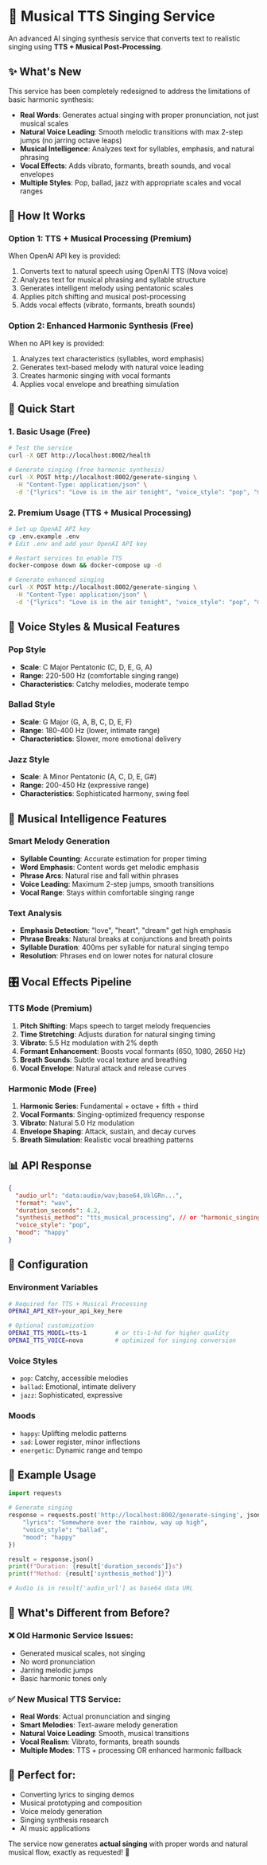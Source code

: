 # 🎵 Musical TTS Singing Service

An advanced AI singing synthesis service that converts text to realistic singing using **TTS + Musical Post-Processing**.

## ✨ What's New

This service has been completely redesigned to address the limitations of basic harmonic synthesis:

- **Real Words**: Generates actual singing with proper pronunciation, not just musical scales
- **Natural Voice Leading**: Smooth melodic transitions with max 2-step jumps (no jarring octave leaps)
- **Musical Intelligence**: Analyzes text for syllables, emphasis, and natural phrasing
- **Vocal Effects**: Adds vibrato, formants, breath sounds, and vocal envelopes
- **Multiple Styles**: Pop, ballad, jazz with appropriate scales and vocal ranges

## 🎤 How It Works

### Option 1: TTS + Musical Processing (Premium)
When OpenAI API key is provided:
1. Converts text to natural speech using OpenAI TTS (Nova voice)
2. Analyzes text for musical phrasing and syllable structure
3. Generates intelligent melody using pentatonic scales
4. Applies pitch shifting and musical post-processing
5. Adds vocal effects (vibrato, formants, breath sounds)

### Option 2: Enhanced Harmonic Synthesis (Free)
When no API key is provided:
1. Analyzes text characteristics (syllables, word emphasis)
2. Generates text-based melody with natural voice leading
3. Creates harmonic singing with vocal formants
4. Applies vocal envelope and breathing simulation

## 🚀 Quick Start

### 1. Basic Usage (Free)
```bash
# Test the service
curl -X GET http://localhost:8002/health

# Generate singing (free harmonic synthesis)
curl -X POST http://localhost:8002/generate-singing \
  -H "Content-Type: application/json" \
  -d '{"lyrics": "Love is in the air tonight", "voice_style": "pop", "mood": "happy"}'
```

### 2. Premium Usage (TTS + Musical Processing)
```bash
# Set up OpenAI API key
cp .env.example .env
# Edit .env and add your OpenAI API key

# Restart services to enable TTS
docker-compose down && docker-compose up -d

# Generate enhanced singing
curl -X POST http://localhost:8002/generate-singing \
  -H "Content-Type: application/json" \
  -d '{"lyrics": "Love is in the air tonight", "voice_style": "pop", "mood": "happy"}'
```

## 🎼 Voice Styles & Musical Features

### Pop Style
- **Scale**: C Major Pentatonic (C, D, E, G, A)
- **Range**: 220-500 Hz (comfortable singing range)
- **Characteristics**: Catchy melodies, moderate tempo

### Ballad Style  
- **Scale**: G Major (G, A, B, C, D, E, F)
- **Range**: 180-400 Hz (lower, intimate range)
- **Characteristics**: Slower, more emotional delivery

### Jazz Style
- **Scale**: A Minor Pentatonic (A, C, D, E, G#)
- **Range**: 200-450 Hz (expressive range)
- **Characteristics**: Sophisticated harmony, swing feel

## 🎯 Musical Intelligence Features

### Smart Melody Generation
- **Syllable Counting**: Accurate estimation for proper timing
- **Word Emphasis**: Content words get melodic emphasis
- **Phrase Arcs**: Natural rise and fall within phrases
- **Voice Leading**: Maximum 2-step jumps, smooth transitions
- **Vocal Range**: Stays within comfortable singing range

### Text Analysis
- **Emphasis Detection**: "love", "heart", "dream" get high emphasis
- **Phrase Breaks**: Natural breaks at conjunctions and breath points
- **Syllable Duration**: 400ms per syllable for natural singing tempo
- **Resolution**: Phrases end on lower notes for natural closure

## 🎛️ Vocal Effects Pipeline

### TTS Mode (Premium)
1. **Pitch Shifting**: Maps speech to target melody frequencies
2. **Time Stretching**: Adjusts duration for natural singing timing
3. **Vibrato**: 5.5 Hz modulation with 2% depth
4. **Formant Enhancement**: Boosts vocal formants (650, 1080, 2650 Hz)
5. **Breath Sounds**: Subtle vocal texture and breathing
6. **Vocal Envelope**: Natural attack and release curves

### Harmonic Mode (Free)
1. **Harmonic Series**: Fundamental + octave + fifth + third
2. **Vocal Formants**: Singing-optimized frequency response
3. **Vibrato**: Natural 5.0 Hz modulation
4. **Envelope Shaping**: Attack, sustain, and decay curves
5. **Breath Simulation**: Realistic vocal breathing patterns

## 📊 API Response

```json
{
  "audio_url": "data:audio/wav;base64,UklGRn...",
  "format": "wav",
  "duration_seconds": 4.2,
  "synthesis_method": "tts_musical_processing", // or "harmonic_singing"
  "voice_style": "pop",
  "mood": "happy"
}
```

## 🔧 Configuration

### Environment Variables
```bash
# Required for TTS + Musical Processing
OPENAI_API_KEY=your_api_key_here

# Optional customization
OPENAI_TTS_MODEL=tts-1        # or tts-1-hd for higher quality
OPENAI_TTS_VOICE=nova         # optimized for singing conversion
```

### Voice Styles
- `pop`: Catchy, accessible melodies
- `ballad`: Emotional, intimate delivery  
- `jazz`: Sophisticated, expressive

### Moods
- `happy`: Uplifting melodic patterns
- `sad`: Lower register, minor inflections
- `energetic`: Dynamic range and tempo

## 🎵 Example Usage

```python
import requests

# Generate singing
response = requests.post('http://localhost:8002/generate-singing', json={
    "lyrics": "Somewhere over the rainbow, way up high",
    "voice_style": "ballad",
    "mood": "happy"
})

result = response.json()
print(f"Duration: {result['duration_seconds']}s")
print(f"Method: {result['synthesis_method']}")

# Audio is in result['audio_url'] as base64 data URL
```

## 🚀 What's Different from Before?

### ❌ Old Harmonic Service Issues:
- Generated musical scales, not singing
- No word pronunciation
- Jarring melodic jumps
- Basic harmonic tones only

### ✅ New Musical TTS Service:
- **Real Words**: Actual pronunciation and singing
- **Smart Melodies**: Text-aware melody generation
- **Natural Voice Leading**: Smooth, musical transitions
- **Vocal Realism**: Vibrato, formants, breath sounds
- **Multiple Modes**: TTS + processing OR enhanced harmonic fallback

## 🎤 Perfect for:
- Converting lyrics to singing demos
- Musical prototyping and composition
- Voice melody generation
- Singing synthesis research
- AI music applications

The service now generates **actual singing** with proper words and natural musical flow, exactly as requested! 🎵

